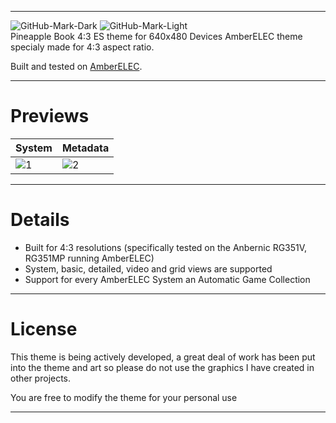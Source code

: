
---

![GitHub-Mark-Dark](https://camo.githubusercontent.com/9d21b94911995ca5ed907fd1688dae360411a1d792a6f4047962041ca12b0b02/68747470733a2f2f616d626572656c65632e6f72672f696d616765732f7472616e73706172656e745f616d6265725f656c65635f686f72697a2e7376672367682d6461726b2d6d6f64652d6f6e6c79#gh-dark-mode-only)
![GitHub-Mark-Light](https://camo.githubusercontent.com/1ecfd366cc8fc1bf3dab7a1f685280e2f88f0f43946a9ca784a044ef883fe375/68747470733a2f2f616d626572656c65632e6f72672f696d616765732f7472616e73706172656e745f626c61636b5f616d6265725f656c65635f686f72697a2e7376672367682d6c696768742d6d6f64652d6f6e6c79#gh-light-mode-only)
<br />Pineapple Book 4:3 ES theme for 640x480 Devices
AmberELEC theme specialy made for 4:3 aspect ratio.<p>
  
Built and tested on [AmberELEC](https://AmberELEC.org). 

---

# Previews
  
| System | Metadata |
|----|----|
| ![1](https://user-images.githubusercontent.com/77732736/149668725-79a2d5e5-2f74-45f3-ab88-432ba2edaad7.jpg) | ![2](https://user-images.githubusercontent.com/77732736/149668729-48fee27c-c759-4a47-af17-79dde285be51.jpg) |

---
  
# Details

- Built for 4:3 resolutions (specifically tested on the Anbernic RG351V, RG351MP running AmberELEC) 
- System, basic, detailed, video and grid views are supported
- Support for every AmberELEC System an Automatic Game Collection

---

# License
This theme is being actively developed, a great deal of work has been put into the theme and art so please do not use the graphics I have created in other projects.

You are free to modify the theme for your personal use

---
